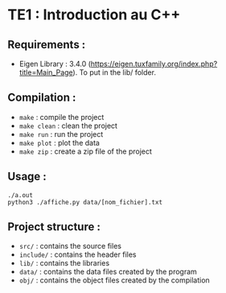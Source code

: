 # TE1 : Introduction au C++

## Requirements : 

- Eigen Library : 3.4.0 (https://eigen.tuxfamily.org/index.php?title=Main_Page). To put in the lib/ folder.

## Compilation :

- `make` : compile the project
- `make clean` : clean the project
- `make run` : run the project
- `make plot` : plot the data
- `make zip` : create a zip file of the project

## Usage :

````shell
./a.out
python3 ./affiche.py data/[nom_fichier].txt
````

## Project structure :

- `src/` : contains the source files
- `include/` : contains the header files
- `lib/` : contains the libraries
- `data/` : contains the data files created by the program
- `obj/` : contains the object files created by the compilation

